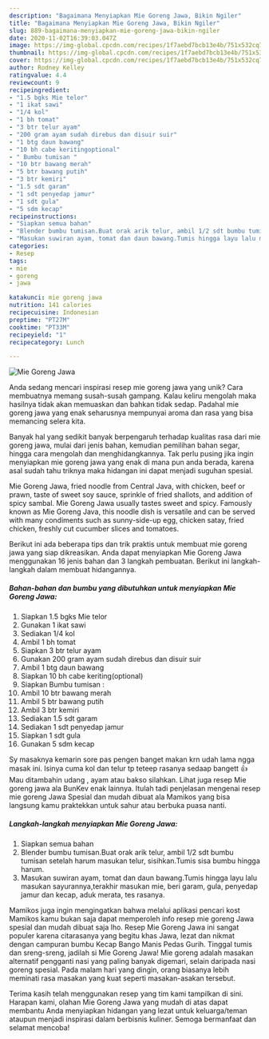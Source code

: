 ```yaml
---
description: "Bagaimana Menyiapkan Mie Goreng Jawa, Bikin Ngiler"
title: "Bagaimana Menyiapkan Mie Goreng Jawa, Bikin Ngiler"
slug: 889-bagaimana-menyiapkan-mie-goreng-jawa-bikin-ngiler
date: 2020-11-02T16:39:03.047Z
image: https://img-global.cpcdn.com/recipes/1f7aebd7bcb13e4b/751x532cq70/mie-goreng-jawa-foto-resep-utama.jpg
thumbnail: https://img-global.cpcdn.com/recipes/1f7aebd7bcb13e4b/751x532cq70/mie-goreng-jawa-foto-resep-utama.jpg
cover: https://img-global.cpcdn.com/recipes/1f7aebd7bcb13e4b/751x532cq70/mie-goreng-jawa-foto-resep-utama.jpg
author: Rodney Kelley
ratingvalue: 4.4
reviewcount: 9
recipeingredient:
- "1.5 bgks Mie telor"
- "1 ikat sawi"
- "1/4 kol"
- "1 bh tomat"
- "3 btr telur ayam"
- "200 gram ayam sudah direbus dan disuir suir"
- "1 btg daun bawang"
- "10 bh cabe keritingoptional"
- " Bumbu tumisan "
- "10 btr bawang merah"
- "5 btr bawang putih"
- "3 btr kemiri"
- "1.5 sdt garam"
- "1 sdt penyedap jamur"
- "1 sdt gula"
- "5 sdm kecap"
recipeinstructions:
- "Siapkan semua bahan"
- "Blender bumbu tumisan.Buat orak arik telur, ambil 1/2 sdt bumbu tumisan setelah harum masukan telur, sisihkan.Tumis sisa bumbu hingga harum."
- "Masukan suwiran ayam, tomat dan daun bawang.Tumis hingga layu lalu masukan sayurannya,terakhir masukan mie, beri garam, gula, penyedap jamur dan kecap, aduk merata, tes rasanya."
categories:
- Resep
tags:
- mie
- goreng
- jawa

katakunci: mie goreng jawa 
nutrition: 141 calories
recipecuisine: Indonesian
preptime: "PT27M"
cooktime: "PT33M"
recipeyield: "1"
recipecategory: Lunch

---
```



![Mie Goreng Jawa](https://img-global.cpcdn.com/recipes/1f7aebd7bcb13e4b/751x532cq70/mie-goreng-jawa-foto-resep-utama.jpg)

Anda sedang mencari inspirasi resep mie goreng jawa yang unik? Cara membuatnya memang susah-susah gampang. Kalau keliru mengolah maka hasilnya tidak akan memuaskan dan bahkan tidak sedap. Padahal mie goreng jawa yang enak seharusnya mempunyai aroma dan rasa yang bisa memancing selera kita.

Banyak hal yang sedikit banyak berpengaruh terhadap kualitas rasa dari mie goreng jawa, mulai dari jenis bahan, kemudian pemilihan bahan segar, hingga cara mengolah dan menghidangkannya. Tak perlu pusing jika ingin menyiapkan mie goreng jawa yang enak di mana pun anda berada, karena asal sudah tahu triknya maka hidangan ini dapat menjadi suguhan spesial.

Mie Goreng Jawa, fried noodle from Central Java, with chicken, beef or prawn, taste of sweet soy sauce, sprinkle of fried shallots, and addition of spicy sambal. Mie Goreng Jawa usually tastes sweet and spicy. Famously known as Mie Goreng Java, this noodle dish is versatile and can be served with many condiments such as sunny-side-up egg, chicken satay, fried chicken, freshly cut cucumber slices and tomatoes.


Berikut ini ada beberapa tips dan trik praktis untuk membuat mie goreng jawa yang siap dikreasikan. Anda dapat menyiapkan Mie Goreng Jawa menggunakan 16 jenis bahan dan 3 langkah pembuatan. Berikut ini langkah-langkah dalam membuat hidangannya.

<!--inarticleads1-->

##### Bahan-bahan dan bumbu yang dibutuhkan untuk menyiapkan Mie Goreng Jawa:

1. Siapkan 1.5 bgks Mie telor
1. Gunakan 1 ikat sawi
1. Sediakan 1/4 kol
1. Ambil 1 bh tomat
1. Siapkan 3 btr telur ayam
1. Gunakan 200 gram ayam sudah direbus dan disuir suir
1. Ambil 1 btg daun bawang
1. Siapkan 10 bh cabe keriting(optional)
1. Siapkan  Bumbu tumisan :
1. Ambil 10 btr bawang merah
1. Ambil 5 btr bawang putih
1. Ambil 3 btr kemiri
1. Sediakan 1.5 sdt garam
1. Sediakan 1 sdt penyedap jamur
1. Siapkan 1 sdt gula
1. Gunakan 5 sdm kecap


Sy masaknya kemarin sore pas pengen banget makan krn udah lama ngga masak ini. Isinya cuma kol dan telur tp teteep rasanya sedaap bangett 👍 Mau ditambahin udang , ayam atau bakso silahkan. Lihat juga resep Mie goreng jawa ala BunKev enak lainnya. Itulah tadi penjelasan mengenai resep mie goreng Jawa Spesial dan mudah dibuat ala Mamikos yang bisa langsung kamu praktekkan untuk sahur atau berbuka puasa nanti. 

<!--inarticleads2-->

##### Langkah-langkah menyiapkan Mie Goreng Jawa:

1. Siapkan semua bahan
1. Blender bumbu tumisan.Buat orak arik telur, ambil 1/2 sdt bumbu tumisan setelah harum masukan telur, sisihkan.Tumis sisa bumbu hingga harum.
1. Masukan suwiran ayam, tomat dan daun bawang.Tumis hingga layu lalu masukan sayurannya,terakhir masukan mie, beri garam, gula, penyedap jamur dan kecap, aduk merata, tes rasanya.


Mamikos juga ingin mengingatkan bahwa melalui aplikasi pencari kost Mamikos kamu bukan saja dapat memperoleh info resep mie goreng Jawa spesial dan mudah dibuat saja lho. Resep Mie Goreng Jawa ini sangat populer karena citarasanya yang begitu khas Jawa, lezat dan nikmat dengan campuran bumbu Kecap Bango Manis Pedas Gurih. Tinggal tumis dan sreng-sreng, jadilah si Mie Goreng Jawa! Mie goreng adalah masakan alternatif pengganti nasi yang paling banyak digemari, selain daripada nasi goreng spesial. Pada malam hari yang dingin, orang biasanya lebih meminati rasa masakan yang kuat seperti masakan-asakan tersebut. 

Terima kasih telah menggunakan resep yang tim kami tampilkan di sini. Harapan kami, olahan Mie Goreng Jawa yang mudah di atas dapat membantu Anda menyiapkan hidangan yang lezat untuk keluarga/teman ataupun menjadi inspirasi dalam berbisnis kuliner. Semoga bermanfaat dan selamat mencoba!
